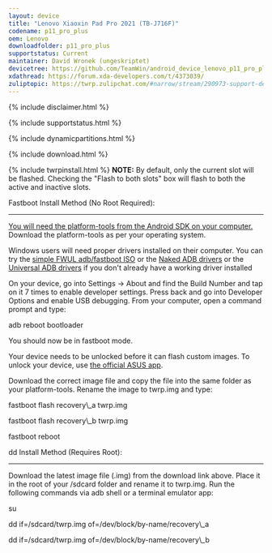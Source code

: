 ```yaml
---
layout: device
title: "Lenovo Xiaoxin Pad Pro 2021 (TB-J716F)"
codename: p11_pro_plus
oem: Lenovo
downloadfolder: p11_pro_plus
supportstatus: Current
maintainer: David Wronek (ungeskriptet)
devicetree: https://github.com/TeamWin/android_device_lenovo_p11_pro_plus
xdathread: https://forum.xda-developers.com/t/4373039/
zuliptopic: https://twrp.zulipchat.com/#narrow/stream/290973-support-device/topic/Lenovo.20Xiaoxin.20Pad.20Pro.202021
---
```


{% include disclaimer.html %}

{% include supportstatus.html %}

{% include dynamicpartitions.html %}

{% include download.html %}

{% include twrpinstall.html %}
<b>NOTE:</b> By default, only the current slot will be flashed. Checking the \"Flash to both slots\" box will flash to both the active and inactive slots.

<html>
<div class='page-heading' id='fastboot-install'>Fastboot Install Method (No Root Required):</div>
<a id='fastboot'></a>
<hr />
<p class="text"><a href="https://developer.android.com/studio/releases/platform-tools">You will need the platform-tools from the Android SDK on your computer.</a> Download the platform-tools as per your operating system.</p>
<p class="text">Windows users will need proper drivers installed on their computer. You can try the <a href="https://forum.xda-developers.com/android/software-hacking/live-iso-adb-fastboot-driver-issues-t3526755" target=_blank>simple FWUL adb/fastboot ISO</a> or the <a href="https://forum.xda-developers.com/google-nexus-5/development/adb-fb-apx-driver-universal-naked-t2513339">Naked ADB drivers</a> or the <a href="https://adb.clockworkmod.com/">Universal ADB drivers</a> if you don't already have a working driver installed</p>
<p class="text">On your device, go into Settings -> About and find the Build Number and tap on it 7 times to enable developer settings. Press back and go into Developer Options and enable USB debugging. From your computer, open a command prompt and type:</p>
<p class="code">adb reboot bootloader</p>
<p class="text">You should now be in fastboot mode.</p>
<p class="text">Your device needs to be unlocked before it can flash custom images. To unlock your device, use <a href="https://www.asus.com/Mobile/Phones/ZenFone/ZenFone-7/HelpDesk_Download">the official ASUS app</a>.</p>
<p class="text">Download the correct image file and copy the file into the same folder as your platform-tools. Rename the image to twrp.img and type:</p>
<p class="code">fastboot flash recovery\_a twrp.img</p>
<p class="code">fastboot flash recovery\_b twrp.img</p>
<p class="code">fastboot reboot</p>
</html>

<html>
<div class='page-heading'>dd Install Method (Requires Root):</div>
<a id='dd'></a>
<hr />
<p class="text">Download the latest image file (.img) from the download link above. Place it in the root of your /sdcard folder and rename it to twrp.img. Run the following commands via adb shell or a terminal emulator app:</p>
<p class="code">su</p>
<p class="code">dd if=/sdcard/twrp.img of=/dev/block/by-name/recovery\_a</p>
<p class="code">dd if=/sdcard/twrp.img of=/dev/block/by-name/recovery\_b</p>
</html>
